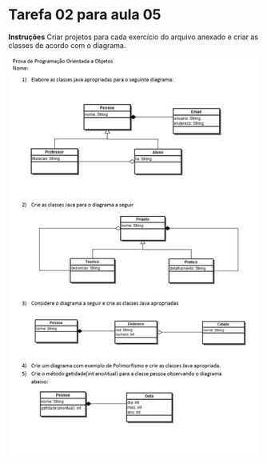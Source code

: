 # Tarefa 02 para aula 05

**Instruções**
Criar projetos para cada exercício do arquivo anexado e criar as classes de acordo com o diagrama.

![](../images/poo-prova-antiga.jpg)